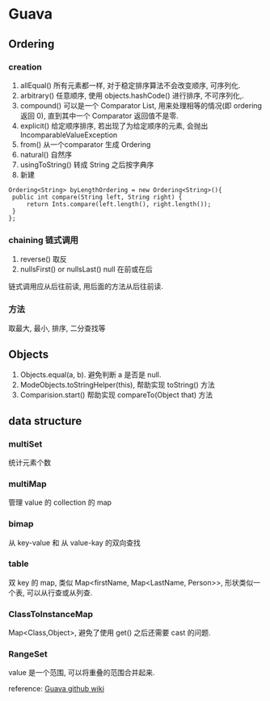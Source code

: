 # Guava
## Ordering
### creation
1. allEqual()  所有元素都一样, 对于稳定排序算法不会改变顺序, 可序列化.
2. arbitrary()  任意顺序, 使用 objects.hashCode() 进行排序, 不可序列化,.
3. compound()  可以是一个 Comparator List, 用来处理相等的情况(即 ordering 返回 0), 直到其中一个 Comparator 返回值不是零.
4. explicit()  给定顺序排序, 若出现了为给定顺序的元素, 会抛出 IncomparableValueException
5. from() 从一个comparator 生成 Ordering
6. natural() 自然序
7. usingToString() 转成 String 之后按字典序
8. 新建

```
Ordering<String> byLengthOrdering = new Ordering<String>(){
 public int compare(String left, String right) {
     return Ints.compare(left.length(), right.length());
 }
};
```

### chaining 链式调用
1. reverse() 取反
2. nullsFirst() or nullsLast() null 在前或在后

链式调用应从后往前读, 用后面的方法从后往前读.

### 方法
取最大, 最小, 排序, 二分查找等

## Objects
1. Objects.equal(a, b). 避免判断 a 是否是 null.
2. ModeObjects.toStringHelper(this), 帮助实现 toString() 方法
3. Comparision.start() 帮助实现 compareTo(Object that) 方法

## data structure
### multiSet
统计元素个数

### multiMap
管理 value 的 collection 的 map

### bimap
从 key-value 和 从 value-kay 的双向查找

### table
双 key 的 map, 类似 Map<firstName, Map<LastName, Person>>, 形状类似一个表, 可以从行查或从列查.

### ClassToInstanceMap
Map<Class,Object>, 避免了使用 get() 之后还需要 cast 的问题.

### RangeSet
value 是一个范围, 可以将重叠的范围合并起来.

reference: [Guava github wiki](https://github.com/google/guava/wiki)

